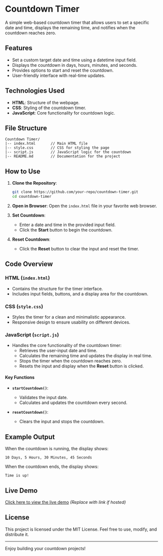 # Countdown Timer

A simple web-based countdown timer that allows users to set a specific date and time, displays the remaining time, and notifies when the countdown reaches zero.

## Features
- Set a custom target date and time using a datetime input field.
- Displays the countdown in days, hours, minutes, and seconds.
- Provides options to start and reset the countdown.
- User-friendly interface with real-time updates.

## Technologies Used
- **HTML**: Structure of the webpage.
- **CSS**: Styling of the countdown timer.
- **JavaScript**: Core functionality for countdown logic.

## File Structure
```
Countdown Timer/
|-- index.html       // Main HTML file
|-- style.css        // CSS for styling the page
|-- script.js        // JavaScript logic for the countdown
|-- README.md        // Documentation for the project
```

## How to Use

1. **Clone the Repository**:
   ```bash
   git clone https://github.com/your-repo/countdown-timer.git
   cd countdown-timer
   ```

2. **Open in Browser**:
   Open the `index.html` file in your favorite web browser.

3. **Set Countdown**:
   - Enter a date and time in the provided input field.
   - Click the **Start** button to begin the countdown.

4. **Reset Countdown**:
   - Click the **Reset** button to clear the input and reset the timer.

## Code Overview

### HTML (`index.html`)
- Contains the structure for the timer interface.
- Includes input fields, buttons, and a display area for the countdown.

### CSS (`style.css`)
- Styles the timer for a clean and minimalistic appearance.
- Responsive design to ensure usability on different devices.

### JavaScript (`script.js`)
- Handles the core functionality of the countdown timer:
  - Retrieves the user-input date and time.
  - Calculates the remaining time and updates the display in real time.
  - Stops the timer when the countdown reaches zero.
  - Resets the input and display when the **Reset** button is clicked.

#### Key Functions
- **`startCountdown()`**:
  - Validates the input date.
  - Calculates and updates the countdown every second.

- **`resetCountdown()`**:
  - Clears the input and stops the countdown.

## Example Output
When the countdown is running, the display shows:
```
10 Days, 5 Hours, 30 Minutes, 45 Seconds
```
When the countdown ends, the display shows:
```
Time is up!
```

## Live Demo
[Click here to view the live demo](#) *(Replace with link if hosted)*

## License
This project is licensed under the MIT License. Feel free to use, modify, and distribute it.

---

Enjoy building your countdown projects!
